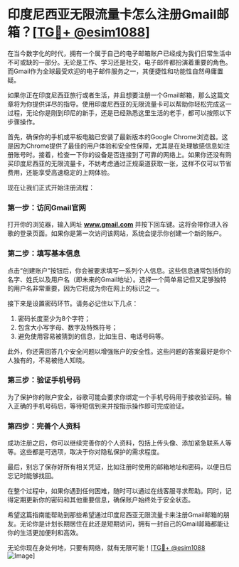 # 印度尼西亚无限流量卡怎么注册Gmail邮箱？[[TG💪+ @esim1088](https://t.me/s/esim1088)]

在当今数字化的时代，拥有一个属于自己的电子邮箱账户已经成为我们日常生活中不可或缺的一部分。无论是工作、学习还是社交，电子邮件都扮演着重要的角色。而Gmail作为全球最受欢迎的电子邮件服务之一，其便捷性和功能性自然毋庸置疑。

如果你正在印度尼西亚旅行或者生活，并且想要注册一个Gmail邮箱，那么这篇文章将为你提供详尽的指导。使用印度尼西亚的无限流量卡可以帮助你轻松完成这一过程，无论你是刚到印尼的新手，还是已经熟悉这里生活的老手，都可以按照以下步骤操作。

首先，确保你的手机或平板电脑已安装了最新版本的Google Chrome浏览器。这是因为Chrome提供了最佳的用户体验和安全性保障，尤其是在处理敏感信息如注册账号时。接着，检查一下你的设备是否连接到了可靠的网络上。如果你还没有购买印度尼西亚的无限流量卡，不妨考虑通过正规渠道获取一张，这样不仅可以节省费用，还能享受高速稳定的上网体验。

现在让我们正式开始注册流程：

### 第一步：访问Gmail官网

打开你的浏览器，输入网址 **www.gmail.com** 并按下回车键。这将会带你进入谷歌的登录页面。如果你是第一次访问该网站，系统会提示你创建一个新的账户。

### 第二步：填写基本信息

点击“创建账户”按钮后，你会被要求填写一系列个人信息。这些信息通常包括你的名字、姓氏以及用户名（即未来的Gmail地址）。选择一个简单易记但又足够独特的用户名非常重要，因为它将成为你在网上的标识之一。

接下来是设置密码环节。请务必记住以下几点：
1. 密码长度至少为8个字符；
2. 包含大小写字母、数字及特殊符号；
3. 避免使用容易被猜到的信息，比如生日、电话号码等。

此外，你还需回答几个安全问题以增强账户的安全性。这些问题的答案最好是你个人独有的，不易被他人知晓。

### 第三步：验证手机号码

为了保护你的账户安全，谷歌可能会要求你绑定一个手机号码用于接收验证码。输入正确的手机号码后，等待短信到来并按指示操作即可完成验证。

### 第四步：完善个人资料

成功注册之后，你可以继续完善你的个人资料，包括上传头像、添加紧急联系人等等。这些都是可选项，取决于你对隐私保护的需求程度。

最后，别忘了保存好所有相关凭证，比如注册时使用的邮箱地址和密码，以便日后忘记时能够找回。

在整个过程中，如果你遇到任何困难，随时可以通过在线客服寻求帮助。同时，记得定期更新你的密码和其他重要信息，确保账户始终处于安全状态。

希望这篇指南能帮助到那些希望通过印度尼西亚无限流量卡来注册Gmail邮箱的朋友。无论你是计划长期居住在此还是短期访问，拥有一封自己的Gmail邮箱都能让你的生活更加便利和高效。

无论你现在身处何地，只要有网络，就有无限可能！[[TG💪+ @esim1088](https://t.me/s/esim1088) ![Image](https://i.postimg.cc/4NQfJmqS/Snipaste-2025-05-13-00-14-12.png)]